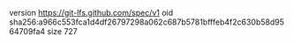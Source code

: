 version https://git-lfs.github.com/spec/v1
oid sha256:a966c553fca1d4df26797298a062c687b5781bfffeb4f2c630b58d9564709fa4
size 727
